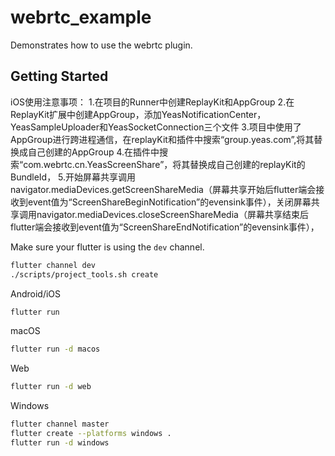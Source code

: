 # webrtc_example

Demonstrates how to use the webrtc plugin.

## Getting Started

iOS使用注意事项：
1.在项目的Runner中创建ReplayKit和AppGroup
2.在ReplayKit扩展中创建AppGroup，添加YeasNotificationCenter，YeasSampleUploader和YeasSocketConnection三个文件
3.项目中使用了AppGroup进行跨进程通信，在replayKit和插件中搜索“group.yeas.com”,将其替换成自己创建的AppGroup
4.在插件中搜索“com.webrtc.cn.YeasScreenShare”，将其替换成自己创建的replayKit的BundleId，
5.开始屏幕共享调用navigator.mediaDevices.getScreenShareMedia（屏幕共享开始后flutter端会接收到event值为“ScreenShareBeginNotification”的evensink事件），关闭屏幕共享调用navigator.mediaDevices.closeScreenShareMedia（屏幕共享结束后flutter端会接收到event值为“ScreenShareEndNotification”的evensink事件），

Make sure your flutter is using the `dev` channel.

```bash
flutter channel dev
./scripts/project_tools.sh create
```

Android/iOS

```bash
flutter run
```

macOS

```bash
flutter run -d macos
```

Web

```bash
flutter run -d web
```

Windows

```bash
flutter channel master
flutter create --platforms windows .
flutter run -d windows
```


